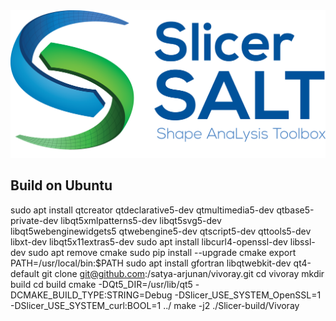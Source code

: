 
<img src="Vivoray.png" width="512">


Build on Ubuntu
---------------
sudo apt install qtcreator qtdeclarative5-dev qtmultimedia5-dev qtbase5-private-dev libqt5xmlpatterns5-dev libqt5svg5-dev libqt5webenginewidgets5 qtwebengine5-dev qtscript5-dev qttools5-dev libxt-dev libqt5x11extras5-dev
sudo apt install libcurl4-openssl-dev libssl-dev
sudo apt remove cmake
sudo pip install --upgrade cmake
export PATH=/usr/local/bin:$PATH
sudo apt install gfortran libqtwebkit-dev qt4-default
git clone git@github.com:/satya-arjunan/vivoray.git
cd vivoray
mkdir build
cd build
cmake -DQt5_DIR=/usr/lib/qt5 -DCMAKE_BUILD_TYPE:STRING=Debug -DSlicer_USE_SYSTEM_OpenSSL=1 -DSlicer_USE_SYSTEM_curl:BOOL=1 ../
make -j2
./Slicer-build/Vivoray
